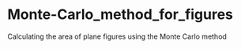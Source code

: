 # Monte-Carlo_method_for_figures
Calculating the area of plane figures using the Monte Carlo method
